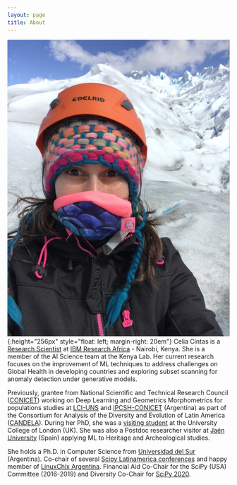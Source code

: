 ```yaml
---
layout: page
title: About
---
```


![Profile Pic](/public/profile_pic.JPG){:height="256px" style="float: left; margin-right: 20em"} Celia Cintas is a [Research Scientist](https://researcher.watson.ibm.com/researcher/view.php?person=ibm-Celia.Cintas) at [IBM Research Africa](https://www.research.ibm.com/labs/africa/) - Nairobi, Kenya. She is a member of the AI Science team at the Kenya Lab. Her current research focuses on the improvement of ML techniques to address challenges on Global Health in developing countries and exploring subset scanning for anomaly detection under generative models.
 
Previously, grantee from National Scientific and Technical Research Council ([CONICET](https://www.conicet.gov.ar/?lan=en)) working on Deep Learning and Geometrics Morphometrics for populations studies at [LCI-UNS](https://imaglabs.org/) and [IPCSH-CONICET](https://ipcsh.conicet.gov.ar/) (Argentina) as part of the Consortium for Analysis of the Diversity and Evolution of Latin America ([CANDELA](https://www.ucl.ac.uk/biosciences/departments/genetics-evolution-and-environment/candela/)).  During her PhD, she was a [visiting student](https://www.ucl.ac.uk/biosciences/subject-specific-taught-modules/human-population-genetics/people) at the University College of London (UK). She was also a Postdoc researcher visitor at [Jaén University](https://www.ujaen.es/en) (Spain) applying ML to Heritage and Archeological studies. 
 
She holds a Ph.D. in Computer Science from [Universidad del Sur](https://www.uns.edu.ar/ingles) (Argentina). Co-chair of several [Scipy Latinamerica conferences](https://www.scipy.lat/es/scipycon.html) and happy member of [LinuxChix Argentina](http://linuxchixar.org/). Financial Aid Co-Chair for the SciPy (USA) Committee (2016-2019) and Diversity Co-Chair for [SciPy 2020](https://www.scipy2020.scipy.org/organisers).
